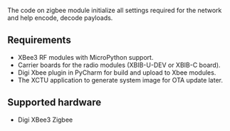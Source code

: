 The code on zigbee module initialize all settings required for the network and help encode, decode payloads.

Requirements
------------

* XBee3 RF modules with MicroPython support.
* Carrier boards for the radio modules (XBIB-U-DEV or XBIB-C board).
* Digi Xbee plugin in PyCharm for build and upload to Xbee modules.
* The XCTU application to generate system image for OTA update later.

Supported hardware
-------------------

* Digi XBee3 Zigbee
